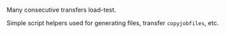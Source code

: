 Many consecutive transfers load-test.

Simple script helpers used for generating files,
     transfer `copyjobfiles`, etc.

